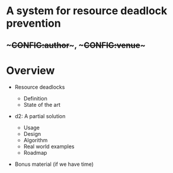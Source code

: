 <!SLIDE>
# A system for resource deadlock prevention
## ~~~CONFIG:author~~~, ~~~CONFIG:venue~~~


<!SLIDE bullets>
# Overview

* Resource deadlocks
    * Definition
    * State of the art

* d2: A partial solution
    * Usage
    * Design
    * Algorithm
    * Real world examples
    * Roadmap
* Bonus material (if we have time)

